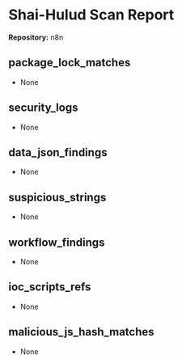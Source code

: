 # Shai-Hulud Scan Report

**Repository:** n8n

## package_lock_matches

- None

## security_logs

- None

## data_json_findings

- None

## suspicious_strings

- None

## workflow_findings

- None

## ioc_scripts_refs

- None

## malicious_js_hash_matches

- None

